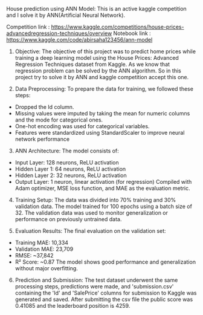 House prediction using ANN Model:
This is an active kaggle competition and I solve it by ANN(Artificial Neural Network).

Competition link : https://www.kaggle.com/competitions/house-prices-advancedregression-techniques/overview
Notebook link : https://www.kaggle.com/code/abirsaha123456/ann-model

1. Objective: 
The objective of this project was to predict home prices while training a deep learning
model using the House Prices: Advanced Regression Techniques dataset from Kaggle.
As we know that regression problem can be solved by the ANN algorithm. So in this project try to solve it by ANN and kaggle competition accept this one.

3. Data Preprocessing: 
To prepare the data for training, we followed these steps:
- Dropped the Id column.
- Missing values were imputed by taking the mean for numeric columns and the mode for
categorical ones.
- One-hot encoding was used for categorical variables.
- Features were standardized using StandardScaler to improve neural network
performance

3. ANN Architecture: 
The model consists of: 
- Input Layer: 128 neurons, ReLU activation
- Hidden Layer 1: 64 neurons, ReLU activation
- Hidden Layer 2: 32 neurons, ReLU activation
- Output Layer: 1 neuron, linear activation (for regression)
Compiled with Adam optimizer, MSE loss function, and MAE as the evaluation metric.

4. Training Setup: 
 The data was divided into 70% training and 30% validation data.
 The model trained for 100 epochs using a batch size of 32.
 The validation data was used to monitor generalization or performance on
  previously untrained data.

5. Evaluation Results: 
The final evaluation on the validation set:
- Training MAE: 10,334
- Validation MAE: 23,709
- RMSE: ~37,842
- R² Score: ~0.87
The model shows good performance and generalization without major overfitting.

6. Prediction and Submission:
The test dataset underwent the same processing steps, predictions were made, and
'submission.csv' containing the 'Id' and 'SalePrice' columns for submission to Kaggle was
generated and saved.
After submitting the csv file the public score was 0.41085 and the leaderboard position is 4259.
